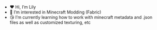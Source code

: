 - ❤️ Hi, I’m Lily
- 🥰 I’m interested in Minecraft Modding (Fabric)
- 😘 I’m currently learning how to work with minecraft metadata and .json files as well as customized texturing, etc
